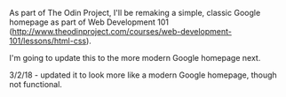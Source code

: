 As part of The Odin Project, I'll be remaking a simple, classic Google homepage as part of Web Development 101 (http://www.theodinproject.com/courses/web-development-101/lessons/html-css).

I'm going to update this to the more modern Google homepage next.

3/2/18 - updated it to look more like a modern Google homepage, though not functional.
